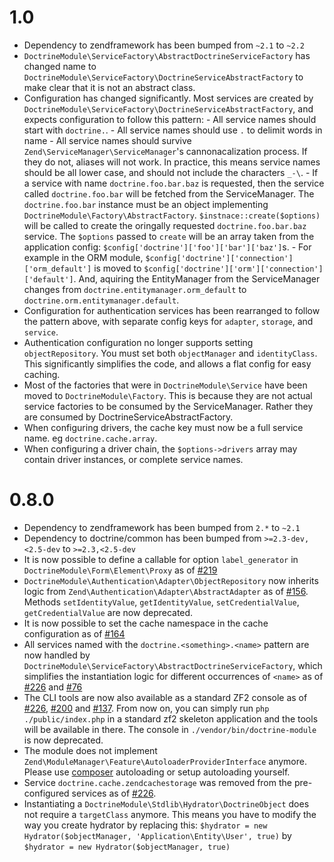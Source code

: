 # 1.0

 * Dependency to zendframework has been bumped from `~2.1` to `~2.2`
 * `DoctrineModule\ServiceFactory\AbstractDoctrineServiceFactory` has changed name to
   `DoctrineModule\ServiceFactory\DoctrineServiceAbstractFactory` to make clear that it is not an abstract class.
 * Configuration has changed significantly. Most services are created by `DoctrineModule\ServiceFactory\DoctrineServiceAbstractFactory`,
   and expects configuration to follow this pattern:
       - All service names should start with `doctrine.`.
       - All service names should use `.` to delimit words in name
       - All service names should survive `Zend\ServiceManager\ServiceManager`'s cannonacalization process.
         If they do not, aliases will not work. In practice, this means service names should be all lower case,
         and should not include the characters `_-\`.
       - If a service with name `doctrine.foo.bar.baz` is requested, then the service called `doctrine.foo.bar` will
         be fetched from the ServiceManager. The `doctrine.foo.bar` instance must be an object implementing
        `DoctrineModule\Factory\AbstractFactory`. `$instnace::create($options)` will be called to create the oringally
        requested `doctrine.foo.bar.baz` service. The `$options` passed to `create` will be an array taken from
        the application config: `$config['doctrine']['foo']['bar']['baz']`s.
       - For example in the ORM module, `$config['doctrine']['connection']['orm_default']` is moved
         to `$config['doctrine']['orm']['connection']['default']`. And, aquiring the EntityManager from the ServiceManager changes
         from `doctrine.entitymanager.orm_default` to `doctrine.orm.entitymanager.default`.
 * Configuration for authentication services has been rearranged to follow the pattern above, with separate
   config keys for `adapter`, `storage`, and `service`.
 * Authentication configuration no longer supports setting `objectRepository`. You must set both `objectManager` and
   `identityClass`. This significantly simplifies the code, and allows a flat config for easy caching.
 * Most of the factories that were in `DoctrineModule\Service` have been moved to `DoctrineModule\Factory`. This is because
   they are not actual service factories to be consumed by the ServiceManager. Rather they are consumed by DoctrineServiceAbstractFactory.
 * When configuring drivers, the cache key must now be a full service name. eg `doctrine.cache.array`.
 * When configuring a driver chain, the `$options->drivers` array may contain driver instances, or complete service names.

# 0.8.0

 * Dependency to zendframework has been bumped from `2.*` to `~2.1`
 * Dependency to doctrine/common has been bumped from `>=2.3-dev,<2.5-dev` to `>=2.3,<2.5-dev`
 * It is now possible to define a callable for option `label_generator` in `DoctrineModule\Form\Element\Proxy`
   as of [#219](https://github.com/doctrine/DoctrineModule/pull/219)
 * `DoctrineModule\Authentication\Adapter\ObjectRepository` now inherits logic from
   `Zend\Authentication\Adapter\AbstractAdapter` as of [#156](https://github.com/doctrine/DoctrineModule/pull/156).
   Methods `setIdentityValue`, `getIdentityValue`, `setCredentialValue`, `getCredentialValue` are now deprecated.
 * It is now possible to set the cache namespace in the cache configuration as
   of [#164](https://github.com/doctrine/DoctrineModule/pull/164)
 * All services named with the `doctrine.<something>.<name>` pattern are now handled by
   `DoctrineModule\ServiceFactory\AbstractDoctrineServiceFactory`, which simplifies the instantiation
   logic for different occurrences of `<name>` as of
   [#226](https://github.com/doctrine/DoctrineModule/pull/226) and
   [#76](https://github.com/doctrine/DoctrineModule/pull/76)
 * The CLI tools are now also available as a standard ZF2 console as of
   [#226](https://github.com/doctrine/DoctrineModule/pull/226),
   [#200](https://github.com/doctrine/DoctrineModule/pull/200) and
   [#137](https://github.com/doctrine/DoctrineModule/pull/137). From now on, you can simply run
   `php ./public/index.php` in a standard zf2 skeleton application and the tools will be available
   in there. The console in `./vendor/bin/doctrine-module` is now deprecated.
 * The module does not implement `Zend\ModuleManager\Feature\AutoloaderProviderInterface` anymore.
   Please use [composer](http://getcomposer.org/) autoloading or setup autoloading yourself.
 * Service `doctrine.cache.zendcachestorage` was removed from the pre-configured services as of
   [#226](https://github.com/doctrine/DoctrineModule/pull/226).
 * Instantiating a `DoctrineModule\Stdlib\Hydrator\DoctrineObject` does not require a
   `targetClass` anymore. This means you have to modify the way you create hydrator
   by replacing this: `$hydrator = new Hydrator($objectManager, 'Application\Entity\User', true)` by
   `$hydrator = new Hydrator($objectManager, true)`
